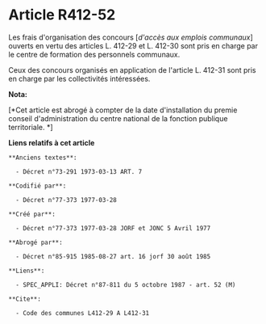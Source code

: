 # Article R412-52

Les frais d'organisation des concours [*d'accès aux emplois communaux*] ouverts en vertu des articles L. 412-29 et L. 412-30
sont pris en charge par le centre de formation des personnels communaux.

Ceux des concours organisés en application de l'article L. 412-31 sont pris en charge par les collectivités intéressées.

**Nota:**

[*Cet article est abrogé à compter de la date d'installation du premie conseil d'administration du centre national de la
fonction publique territoriale. *]

**Liens relatifs à cet article**

	**Anciens textes**:

	  - Décret n°73-291 1973-03-13 ART. 7

	**Codifié par**:

	  - Décret n°77-373 1977-03-28

	**Créé par**:

	  - Décret n°77-373 1977-03-28 JORF et JONC 5 Avril 1977

	**Abrogé par**:

	  - Décret n°85-915 1985-08-27 art. 16 jorf 30 août 1985

	**Liens**:

	  - SPEC_APPLI: Décret n°87-811 du 5 octobre 1987 - art. 52 (M)

	**Cite**:

	  - Code des communes L412-29 A L412-31
